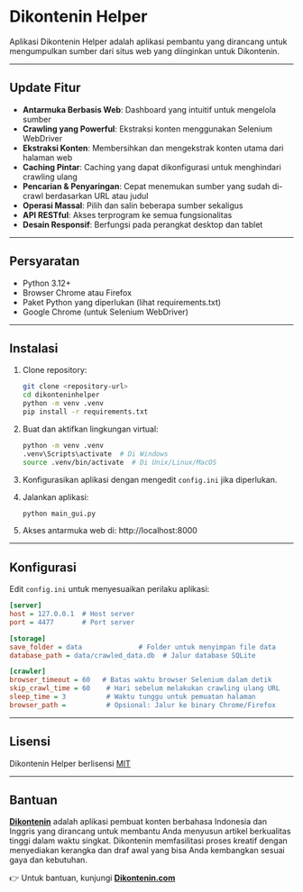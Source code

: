 # Dikontenin Helper

Aplikasi Dikontenin Helper adalah aplikasi pembantu yang dirancang untuk mengumpulkan sumber dari situs web yang diinginkan untuk Dikontenin.

---

## Update Fitur

- **Antarmuka Berbasis Web**: Dashboard yang intuitif untuk mengelola sumber
- **Crawling yang Powerful**: Ekstraksi konten menggunakan Selenium WebDriver
- **Ekstraksi Konten**: Membersihkan dan mengekstrak konten utama dari halaman web
- **Caching Pintar**: Caching yang dapat dikonfigurasi untuk menghindari crawling ulang
- **Pencarian & Penyaringan**: Cepat menemukan sumber yang sudah di-crawl berdasarkan URL atau judul
- **Operasi Massal**: Pilih dan salin beberapa sumber sekaligus
- **API RESTful**: Akses terprogram ke semua fungsionalitas
- **Desain Responsif**: Berfungsi pada perangkat desktop dan tablet

---

## Persyaratan

- Python 3.12+
- Browser Chrome atau Firefox
- Paket Python yang diperlukan (lihat requirements.txt)
- Google Chrome (untuk Selenium WebDriver)

---

## Instalasi

1. Clone repository:
   ```bash
   git clone <repository-url>
   cd dikonteninhelper
   python -m venv .venv
   pip install -r requirements.txt
   ```

2. Buat dan aktifkan lingkungan virtual:
   ```bash
   python -m venv .venv
   .venv\Scripts\activate  # Di Windows
   source .venv/bin/activate  # Di Unix/Linux/MacOS
   ```

3. Konfigurasikan aplikasi dengan mengedit `config.ini` jika diperlukan.

4. Jalankan aplikasi:
   ```bash
   python main_gui.py
   ```

5. Akses antarmuka web di: http://localhost:8000

---

## Konfigurasi

Edit `config.ini` untuk menyesuaikan perilaku aplikasi:

```ini
[server]
host = 127.0.0.1  # Host server
port = 4477       # Port server

[storage]
save_folder = data              # Folder untuk menyimpan file data
database_path = data/crawled_data.db  # Jalur database SQLite

[crawler]
browser_timeout = 60   # Batas waktu browser Selenium dalam detik
skip_crawl_time = 60    # Hari sebelum melakukan crawling ulang URL
sleep_time = 3          # Waktu tunggu untuk pemuatan halaman
browser_path =          # Opsional: Jalur ke binary Chrome/Firefox
```

---

## Lisensi

Dikontenin Helper berlisensi  [MIT](https://opensource.org/license/mit)

---

## Bantuan

**[Dikontenin](https://dikontenin.com)** adalah aplikasi pembuat konten berbahasa Indonesia dan Inggris yang dirancang untuk membantu Anda menyusun artikel berkualitas tinggi dalam waktu singkat. Dikontenin memfasilitasi proses kreatif dengan menyediakan kerangka dan draf awal yang bisa Anda kembangkan sesuai gaya dan kebutuhan.

👉 Untuk bantuan, kunjungi [**Dikontenin.com**](https://dikontenin.com)